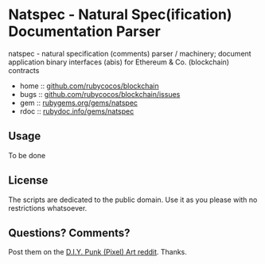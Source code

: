 #  Natspec -  Natural Spec(ification) Documentation Parser

natspec - natural specification (comments) parser / machinery; document application binary interfaces (abis) for Ethereum & Co. (blockchain) contracts



* home  :: [github.com/rubycocos/blockchain](https://github.com/rubycocos/blockchain)
* bugs  :: [github.com/rubycocos/blockchain/issues](https://github.com/rubycocos/blockchain/issues)
* gem   :: [rubygems.org/gems/natspec](https://rubygems.org/gems/natspec)
* rdoc  :: [rubydoc.info/gems/natspec](http://rubydoc.info/gems/natspec)



## Usage

To be done




## License

The scripts are dedicated to the public domain.
Use it as you please with no restrictions whatsoever.


## Questions? Comments?


Post them on the [D.I.Y. Punk (Pixel) Art reddit](https://old.reddit.com/r/DIYPunkArt). Thanks.


